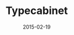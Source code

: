 ---
title: Typecabinet
date: 2015-02-19
url: http://nikolaswise.github.io/TypeCabinet/
description: Typecabinet is set of CSS and Sass tools for managing typographic elements focusing on simplifying typesetting processes. Typecabinet is informed by the classical process of handset type. Vertical rhythm, proportional scales, and a tidy baseline all work together to provide typographic clarity and a clear visual style.
---